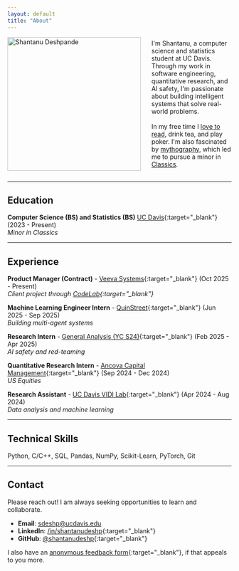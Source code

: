 ```yaml
---
layout: default
title: "About"
---
```


<div class="profile-container" style="display: flex; align-items: center; gap: 1.5rem; margin-bottom: 1.5rem; flex-direction: column;">
  <img src="{{ "/assets/profile.webp" | relative_url }}" alt="Shantanu Deshpande" style="width: 300px; height: auto; flex-shrink: 0; margin-bottom: 0;" loading="eager" decoding="async">
  <div style="display: flex; align-items: center;">
    <p style="margin: 0;">I'm Shantanu, a computer science and statistics student at UC Davis. Through my work in software engineering, quantitative research, and AI safety, I'm passionate about building intelligent systems that solve real-world problems.<br><br>In my free time I <a href="https://www.goodreads.com/user/show/192672997-shantanu-deshpande" target="_blank">love to read</a>, drink tea, and play poker. I'm also fascinated by <a href="https://doi.org/10.1093/acrefore/9780199381135.013.8900" target="_blank">mythography</a>, which led me to pursue a minor in <a href="https://www.thebritishacademy.ac.uk/blog/what-is-classics/" target="_blank">Classics</a>.</p>
  </div>
</div>

<style>
@media (min-width: 768px) {
  .profile-container {
    flex-direction: row !important;
  }
}
</style>

---

## Education

**Computer Science (BS) and Statistics (BS)**
[UC Davis](https://cs.ucdavis.edu/){:target="_blank"} (2023 - Present)<br>
*Minor in Classics*

---

## Experience

**Product Manager (Contract)** - [Veeva Systems](https://www.veeva.com/){:target="_blank"} (Oct 2025 - Present)<br>
*Client project through [CodeLab](https://codelabdavis.com/){:target="_blank"}*

**Machine Learning Engineer Intern** - [QuinStreet](https://www.quinstreet.com/){:target="_blank"} (Jun 2025 - Sep 2025)<br>
*Building multi-agent systems*

**Research Intern** - [General Analysis (YC S24)](https://www.generalanalysis.com/){:target="_blank"} (Feb 2025 - Apr 2025)<br>
*AI safety and red-teaming*

**Quantitative Research Intern** - [Ancova Capital Management](https://ancovacapital.com/the-hedge-fund){:target="_blank"} (Sep 2024 - Dec 2024)<br>
*US Equities*

**Research Assistant** - [UC Davis VIDI Lab](https://vidi.cs.ucdavis.edu/){:target="_blank"} (Apr 2024 - Aug 2024)<br>
*Data analysis and machine learning*

---

## Technical Skills

Python, C/C++, SQL, Pandas, NumPy, Scikit-Learn, PyTorch, Git

---

## Contact

Please reach out! I am always seeking opportunities to learn and collaborate.

- **Email**: [sdeshp@ucdavis.edu](mailto:sdeshp@ucdavis.edu)
- **LinkedIn**: [/in/shantanudeshp](https://www.linkedin.com/in/shantanudeshp/){:target="_blank"}
- **GitHub**: [@shantanudeshp](https://github.com/shantanudeshp){:target="_blank"}

I also have an [anonymous feedback form](https://forms.gle/KcSytj1bJpMoRakXA){:target="_blank"}, if that appeals to you more.
